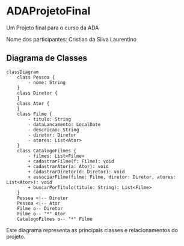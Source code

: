 # ADAProjetoFinal
Um Projeto final para o curso da ADA

Nome dos participantes: Cristian da Silva Laurentino

## Diagrama de Classes

```mermaid
classDiagram
    class Pessoa {
        - nome: String
    }
    class Diretor {
    }
    class Ator {
    }
    class Filme {
        - titulo: String
        - dataLancamento: LocalDate
        - descricao: String
        - diretor: Diretor
        - atores: List<Ator>
    }
    class CatalogoFilmes {
        - filmes: List<Filme>
        + cadastrarFilme(f: Filme): void
        + cadastrarAtor(a: Ator): void
        + cadastrarDiretor(d: Diretor): void
        + associarFilme(filme: Filme, diretor: Diretor, atores: List<Ator>): void
        + buscarPorTitulo(titulo: String): List<Filme>
    }
    Pessoa <|-- Diretor
    Pessoa <|-- Ator
    Filme o-- Diretor
    Filme o-- "*" Ator
    CatalogoFilmes o-- "*" Filme
```

Este diagrama representa as principais classes e relacionamentos do projeto.
